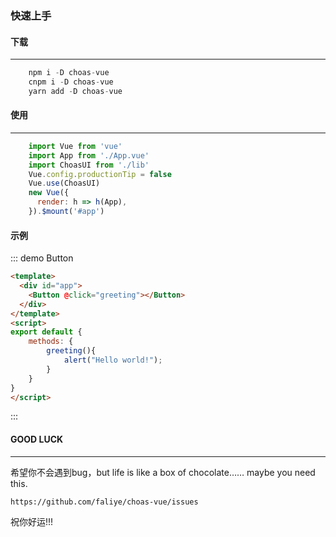 ### 快速上手

#### 下载
---

``` js
    npm i -D choas-vue
    cnpm i -D choas-vue
    yarn add -D choas-vue
```

#### 使用
---

```js
    import Vue from 'vue'
    import App from './App.vue'
    import ChoasUI from './lib'
    Vue.config.productionTip = false
    Vue.use(ChoasUI)
    new Vue({
      render: h => h(App),
    }).$mount('#app')

```

####  示例

::: demo Button
```html
<template>
  <div id="app">
    <Button @click="greeting"></Button>
  </div>
</template>
<script>
export default {
    methods: {
        greeting(){
            alert("Hello world!");
        }       
    }   
}
</script>
```
:::

#### GOOD LUCK
---

希望你不会遇到bug，but life is like a box of chocolate……
maybe you need this.

    https://github.com/faliye/choas-vue/issues
    
    
祝你好运!!!